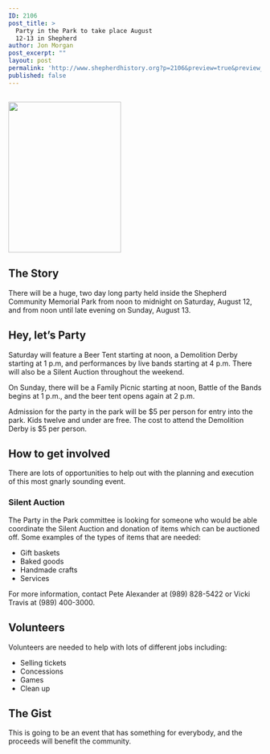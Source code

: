 ```yaml
---
ID: 2106
post_title: >
  Party in the Park to take place August
  12-13 in Shepherd
author: Jon Morgan
post_excerpt: ""
layout: post
permalink: 'http://www.shepherdhistory.org?p=2106&preview=true&preview_id=2106'
published: false
---
```

<h2><img title="" src="http://www.shepherdhistory.org/wp-content/uploads/2017/07/null.png" alt="" width="224" height="300" /></h2>
<h2>The Story</h2>
There will be a huge, two day long party held inside the Shepherd Community Memorial Park from noon to midnight on Saturday, August 12, and from noon until late evening on Sunday, August 13.
<h2>Hey, let’s Party</h2>
Saturday will feature a Beer Tent starting at noon, a Demolition Derby starting at 1 p.m, and performances by live bands starting at 4 p.m. There will also be a Silent Auction throughout the weekend.

On Sunday, there will be a Family Picnic starting at noon, Battle of the Bands begins at 1 p.m., and the beer tent opens again at 2 p.m.

Admission for the party in the park will be $5 per person for entry into the park. Kids twelve and under are free. The cost to attend the Demolition Derby is $5 per person.
<h2>How to get involved</h2>
There are lots of opportunities to help out with the planning and execution of this most gnarly sounding event.
<h3>Silent Auction</h3>
The Party in the Park committee is looking for someone who would be able coordinate the Silent Auction and donation of items which can be auctioned off. Some examples of the types of items that are needed:
<ul>
 	<li>Gift baskets</li>
 	<li>Baked goods</li>
 	<li>Handmade crafts</li>
 	<li>Services</li>
</ul>
For more information, contact Pete Alexander at (989) 828-5422 or Vicki Travis at (989) 400-3000.
<h2>Volunteers</h2>
Volunteers are needed to help with lots of different jobs including:
<ul>
 	<li>Selling tickets</li>
 	<li>Concessions</li>
 	<li>Games</li>
 	<li>Clean up</li>
</ul>
<h2>The Gist</h2>
This is going to be an event that has something for everybody, and the proceeds will benefit the community.